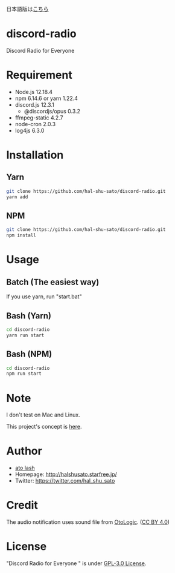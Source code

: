日本語版は[こちら](https://github.com/hal-shu-sato/discord-radio/blob/master/README-JP.md)

# discord-radio
Discord Radio for Everyone

# Requirement

- Node.js 12.18.4
- npm 6.14.6 or yarn 1.22.4
- discord.js 12.3.1
  - @discordjs/opus 0.3.2
- ffmpeg-static 4.2.7
- node-cron 2.0.3
- log4js 6.3.0

# Installation

## Yarn

```bash
git clone https://github.com/hal-shu-sato/discord-radio.git
yarn add
```

## NPM

```bash
git clone https://github.com/hal-shu-sato/discord-radio.git
npm install
```

# Usage

## Batch (The easiest way)

If you use yarn, run "start.bat"

## Bash (Yarn)

```bash
cd discord-radio
yarn run start
```

## Bash (NPM)

```bash
cd discord-radio
npm run start
```

# Note

I don't test on Mac and Linux.

This project's concept is [here](https://gist.github.com/hal-shu-sato/f1b53fe7fe03f3786eaaff629a791e50).

# Author

- [ato lash](https://github.com/hal-shu-sato)
- Homepage: http://halshusato.starfree.jp/
- Twitter: https://twitter.com/hal_shu_sato

# Credit

The audio notification uses sound file from [OtoLogic](https://otologic.jp). ([CC BY 4.0](https://github.com/hal-shu-sato/discord-radio/blob/master/time_signal/LICENSE))

# License

"Discord Radio for Everyone
" is under [GPL-3.0 License](https://github.com/hal-shu-sato/discord-radio/blob/master/LICENSE).
